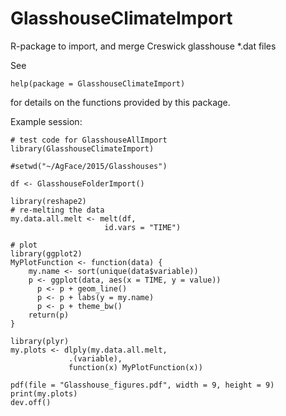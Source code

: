 GlasshouseClimateImport
=======================

R-package to import, and merge Creswick glasshouse *.dat files

See 

	help(package = GlasshouseClimateImport) 

for details on the functions provided by this package.

Example session:

	# test code for GlasshouseAllImport
	library(GlasshouseClimateImport)
	
	#setwd("~/AgFace/2015/Glasshouses")

	df <- GlasshouseFolderImport()

	library(reshape2)
	# re-melting the data
	my.data.all.melt <- melt(df,
		                 id.vars = "TIME")

	# plot
	library(ggplot2)
	MyPlotFunction <- function(data) {
	    my.name <- sort(unique(data$variable))
	    p <- ggplot(data, aes(x = TIME, y = value))
	      p <- p + geom_line()
	      p <- p + labs(y = my.name)
	      p <- p + theme_bw()
	    return(p)
	}

	library(plyr)
	my.plots <- dlply(my.data.all.melt,
		         .(variable),
		         function(x) MyPlotFunction(x))

	pdf(file = "Glasshouse_figures.pdf", width = 9, height = 9)
	print(my.plots)
	dev.off()
